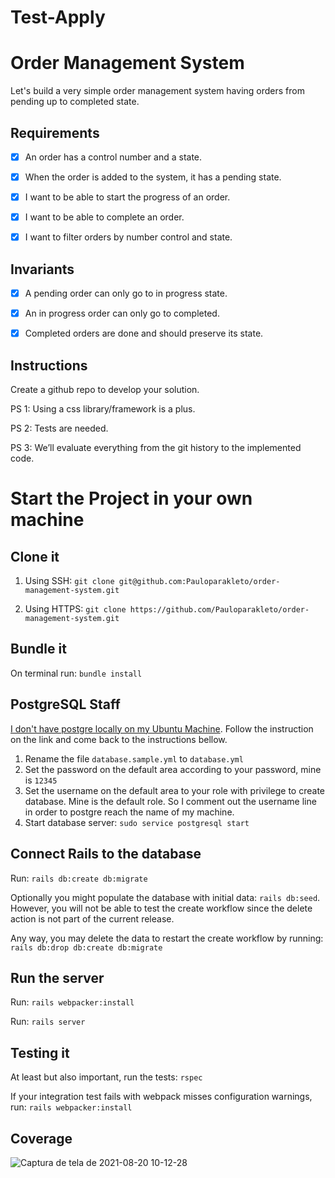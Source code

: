 # Test-Apply

# Order Management System
Let's build a very simple order management system having orders from pending up to completed state.

## Requirements

- [x] An order has a control number and a state.

- [x] When the order is added to the system, it has a pending state.

- [x] I want to be able to start the progress of an order.

- [x] I want to be able to complete an order.

- [x] I want to filter orders by number control and state.

## Invariants
- [x] A pending order can only go to in progress state.

- [x] An in progress order can only go to completed.

- [x] Completed orders are done and should preserve its state.

## Instructions
Create a github repo to develop your solution.


PS 1: Using a css library/framework is a plus.

PS 2: Tests are needed.

PS 3: We’ll evaluate everything from the git history to the implemented code.

# Start the Project in your own machine

## Clone it

1. Using SSH: `git clone git@github.com:Pauloparakleto/order-management-system.git`


2. Using HTTPS: `git clone https://github.com/Pauloparakleto/order-management-system.git`

## Bundle it

On terminal run: `bundle install`

## PostgreSQL Staff

[I don't have postgre locally on my Ubuntu Machine](https://help.ubuntu.com/community/PostgreSQL). Follow the instruction
on the link and come back to the instructions bellow.

1. Rename the file `database.sample.yml` to `database.yml`
2. Set the password on the default area according to your password, mine is `12345`
3. Set the username on the default area to your role with privilege to create database.
   Mine is the default role. So I comment out the username line in order
   to postgre reach the name of my machine.
4. Start database server: `sudo service postgresql start`

## Connect Rails to the database

Run: `rails db:create db:migrate`

Optionally you might populate the database with initial data: `rails db:seed`.
However, you will not be able to test the create workflow since the delete action is not part of the
current release.

Any way, you may delete the data to restart the create workflow by running:
`rails db:drop db:create db:migrate`

## Run the server
Run: `rails webpacker:install`

Run: `rails server`

## Testing it

At least but also important, run the tests: `rspec`

If your integration test fails with webpack misses configuration warnings, run: `rails webpacker:install`

## Coverage
![Captura de tela de 2021-08-20 10-12-28](https://user-images.githubusercontent.com/52010485/130238967-84720fcb-7e10-4fb1-8567-326f809002a1.png)

